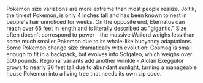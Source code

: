 Pokemon size variations are more extreme than most people realize. Joltik, the tiniest Pokemon, is only 4 inches tall and has been known to nest in people's hair unnoticed for weeks. On the opposite end, Eternatus can reach over 65 feet in length and is literally described as "gigantic." Size often doesn't correspond to power - the massive Wailord weighs less than some much smaller Pokemon due to its whale-like buoyancy adaptations. Some Pokemon change size dramatically with evolution: Cosmog is small enough to fit in a backpack, but evolves into Solgaleo, which weighs over 500 pounds. Regional variants add another wrinkle - Alolan Exeggutor grows to nearly 36 feet tall due to abundant sunlight, turning a manageable house Pokemon into a living tree that needs its own zip code.
